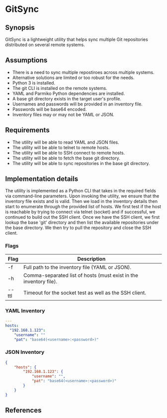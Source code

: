 # GitSync

## Synopsis
GitSync is a lightweight  utility that helps sync multiple Git repositories distributed on several remote systems.

## Assumptions
* There is a need to sync multiple repostiroes across multiple systems.
* Alternative solutions are limited or too robust for the needs.
* Python 3 is installed.
* The git CLI is installed on the remote systems.
* YAML and Parmiko Python dependencies are installed.
* A base git directory exists in the target user's profile.
* Usernames and passwords will be provided in an inventory file.
* Passwords will be base64 encoded.
* Inventory files may or may not be YAML or JSON.

## Requirements
* The utility will be able to read YAML and JSON files.
* The utility will be able to telnet to remote hosts.
* The utility will be able to SSH connect to remote hosts.
* The utility will be able to fetch the base git directory.
* The utility will be able to sync repositories in the base git directory.

## Implementation details
The utility is implemented as a Python CLI that takes in the required fields via command-line parameters.  Upon invoking the utility, we ensure that the inventory file exists and is valid.  Then we load in the inventory details then start to enumerate through the provided list of hosts.  We first test if the host is reachable by trying to connect via telnet (socket) and if successful, we continued to build out the SSH client.  Once we have the SSH client, we first lookup the base 'git' directory and then list the available repositories under the base directory.  We then try to pull the repository and close the SSH client.

### Flags
| Flag           | Description                                                       |
|--|--|
| -f             | Full path to the inventory file (YAML or JSON).                   |
| -h             | Comma-separated list of hosts (must exist in the inventory file). |
| --ttl          | Timeout for the socket test as well as the SSH client.            |

### YAML Inventory
```yaml
---
hosts:
  "192.168.1.123":
    "username": ""
    "pat": "base64(<username>:<password>)"
```

### JSON Inventory
```json
{
	"hosts": {
		"192.168.1.123": {
			"username": "",
			"pat": "base64(<username>:<password>)"
		}
	}
}
```

## References

